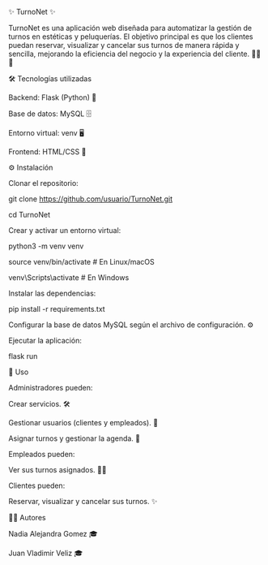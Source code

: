 ✨ TurnoNet ✨

TurnoNet es una aplicación web diseñada para automatizar la gestión de turnos en estéticas y peluquerías. El objetivo principal es que los clientes puedan reservar, visualizar y cancelar sus turnos de manera rápida y sencilla, mejorando la eficiencia del negocio y la experiencia del cliente. 💇‍♀️💅

🛠️ Tecnologías utilizadas

Backend: Flask (Python) 🐍

Base de datos: MySQL 🗄️

Entorno virtual: venv 🖥️

Frontend: HTML/CSS 🎨

⚙️ Instalación

Clonar el repositorio:

git clone https://github.com/usuario/TurnoNet.git

cd TurnoNet

Crear y activar un entorno virtual:

python3 -m venv venv

source venv/bin/activate   # En Linux/macOS

venv\Scripts\activate      # En Windows

Instalar las dependencias:

pip install -r requirements.txt

Configurar la base de datos MySQL según el archivo de configuración. ⚙️

Ejecutar la aplicación:

flask run

🚀 Uso

Administradores pueden:

Crear servicios. 🛠️

Gestionar usuarios (clientes y empleados). 👥

Asignar turnos y gestionar la agenda. 📅

Empleados pueden:


Ver sus turnos asignados. 👨‍🔧

Clientes pueden:

Reservar, visualizar y cancelar sus turnos. ✨

👨‍💻 Autores

Nadia Alejandra Gomez 🎓

Juan Vladimir Veliz 🎓
